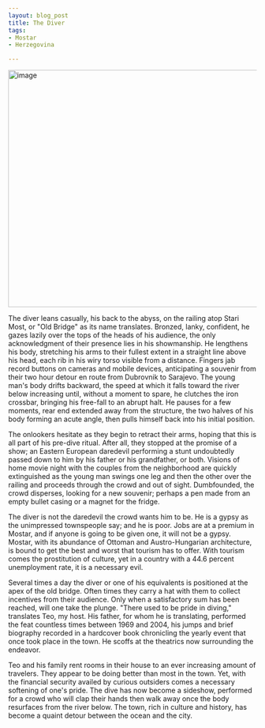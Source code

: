 ```yaml
---
layout: blog_post
title: The Diver
tags: 
- Mostar
- Herzegovina

---
```


<a href="https://www.flickr.com/photos/125061170@N06/15010104890/" title="image by manoboard88, on Flickr"><img src="https://farm6.staticflickr.com/5570/15010104890_2bbfff4ddf_z.jpg" width="640" height="480" alt="image"></a>

The diver leans casually, his back to the abyss, on the railing atop Stari Most, or "Old Bridge" as its name translates.  Bronzed, lanky, confident, he gazes lazily over the tops of the heads of his audience, the only acknowledgment of their presence lies in his showmanship.  He lengthens his body, stretching his arms to their fullest extent in a straight line above his head, each rib in his wiry torso visible from a distance.  Fingers jab record buttons on cameras and mobile devices, anticipating a souvenir from their two hour detour en route from Dubrovnik to Sarajevo.  The young man's body drifts backward, the speed at which it falls toward the river below increasing until, without a moment to spare, he clutches the iron crossbar, bringing his free-fall to an abrupt halt.  He pauses for a few moments, rear end extended away from the structure, the two halves of his body forming an acute angle, then pulls himself back into his initial position.

The onlookers hesitate as they begin to retract their arms, hoping that this is all part of his pre-dive ritual.  After all, they stopped at the promise of a show; an Eastern European daredevil performing a stunt undoubtedly passed down to him by his father or his grandfather, or both.  Visions of home movie night with the couples from the neighborhood are quickly extinguished as the young man swings one leg and then the other over the railing and proceeds through the crowd and out of sight.  Dumbfounded, the crowd disperses, looking for a new souvenir; perhaps a pen made from an empty bullet casing or a magnet for the fridge.

The diver is not the daredevil the crowd wants him to be.  He is a gypsy as the unimpressed townspeople say; and he is poor. Jobs are at a premium in Mostar, and if anyone is going to be given one, it will not be a gypsy.  Mostar, with its abundance of Ottoman and Austro-Hungarian architecture, is bound to get the best and worst that tourism has to offer.  With tourism comes the prostitution of culture, yet in a country with a 44.6 percent unemployment rate, it is a necessary evil.  

Several times a day the diver or one of his equivalents is positioned at the apex of the old bridge.  Often times they carry a hat with them to collect incentives from their audience.  Only when a satisfactory sum has been reached, will one take the plunge. "There used to be pride in diving," translates Teo, my host.  His father, for whom he is translating, performed the feat countless times between 1969 and 2004, his jumps and brief biography recorded in a hardcover book chronicling the yearly event that once took place in the town.  He scoffs at the theatrics now surrounding the endeavor.

Teo and his family rent rooms in their house to an ever increasing amount of travelers.  They appear to be doing better than most in the town.  Yet, with the financial security availed by curious outsiders comes a necessary softening of one's pride.  The dive has now become a sideshow, performed for a crowd who will clap their hands then walk away once the body resurfaces from the river below.  The town, rich in culture and history, has become a quaint detour between the ocean and the city.
